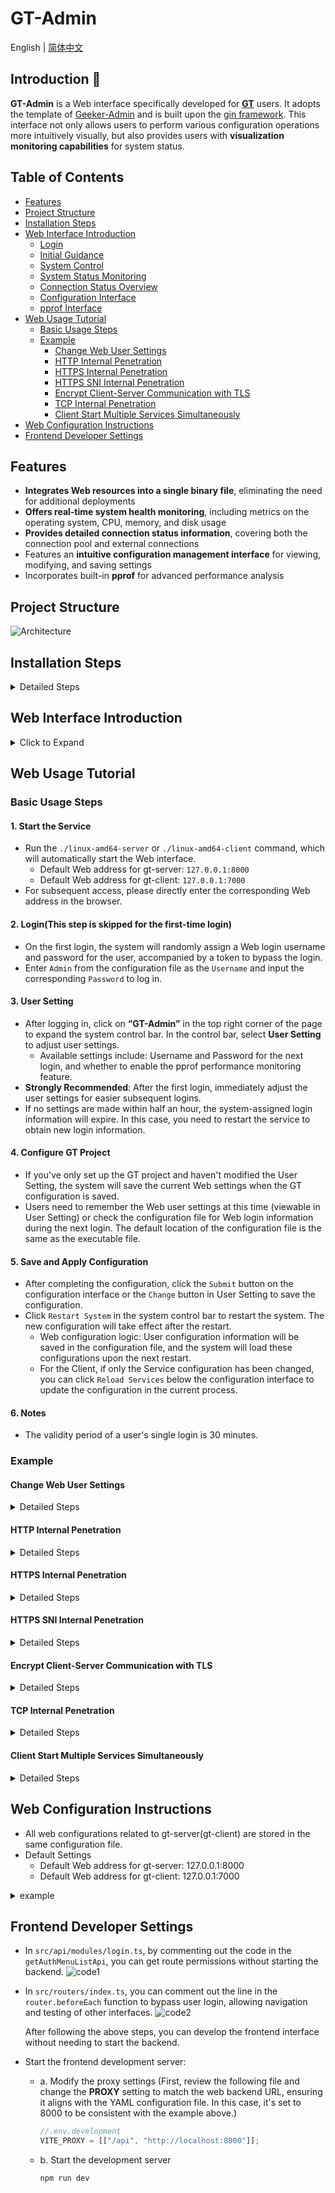 # GT-Admin

English | [简体中文](README_CN.md)

## Introduction 📖

**GT-Admin** is a Web interface specifically developed for **[GT](https://github.com/ao-space/gt)** users. It adopts the
template of [Geeker-Admin](https://github.com/HalseySpicy/Geeker-Admin) and is built upon
the [gin framework](https://github.com/gin-gonic/gin). This interface not only allows users to perform various
configuration operations more intuitively visually, but also provides users with **visualization monitoring capabilities** for system status.

## Table of Contents

- [Features](#features)
- [Project Structure](#project-structure)
- [Installation Steps](#installation-steps)
- [Web Interface Introduction](#web-interface-introduction)
  - [Login](#login)
  - [Initial Guidance](#initial-guidance)
  - [System Control](#system-control)
  - [System Status Monitoring](#system-status-monitoring)
  - [Connection Status Overview](#connection-status-overview)
  - [Configuration Interface](#configuration-interface)
  - [pprof Interface](#pprof-interface)
- [Web Usage Tutorial](#web-usage-tutorial)
  - [Basic Usage Steps](#basic-usage-steps)
  - [Example](#example)
    - [Change Web User Settings](#change-web-user-settings)
    - [HTTP Internal Penetration](#http-internal-penetration)
    - [HTTPS Internal Penetration](#https-internal-penetration)
    - [HTTPS SNI Internal Penetration](#https-sni-internal-penetration)
    - [Encrypt Client-Server Communication with TLS](#encrypt-client-server-communication-with-tls)
    - [TCP Internal Penetration](#tcp-internal-penetration)
    - [Client Start Multiple Services Simultaneously](#client-start-multiple-services-simultaneously)
- [Web Configuration Instructions](#web-configuration-instructions)
- [Frontend Developer Settings](#frontend-developer-settings)

## Features

- **Integrates Web resources into a single binary file**, eliminating the need for additional deployments
- **Offers real-time system health monitoring**, including metrics on the operating system, CPU, memory, and disk usage
- **Provides detailed connection status information**, covering both the connection pool and external connections
- Features an **intuitive configuration management interface** for viewing, modifying, and saving settings
- Incorporates built-in **pprof** for advanced performance analysis

## Project Structure

![Architecture](https://github.com/ao-space/gt/assets/134463404/1cdbbebf-e890-4e13-a742-ada50a23ca92)

## Installation Steps

<details>
    <summary>Detailed Steps</summary>

1. Clone the Project
    ```shell
    git clone https://github.com/ao-space/gt.git
    ```
2. Build the Project
   - Compiling here produces two executable files: gt-server and gt-client.
     - To compile gt-server or gt-client individually, you can use `make release_server` or `make release_client`
       commands.
     - These executables are saved in the `release` folder.

     ```shell
     cd gt
     make release # The compiled files will be in the release folder
     ```
     
3. Start the Service
    ```shell
    cd release
    # Choose the following command you need, if you don't specify the config file, the default config file path will be used.
    # if you don't know how to choose, the upper one is recommended.
    ./linux-amd64-server  # start gt-server, default config file is server.yaml, which is located in the same directory as the executable file
    ./linux-amd64-client  # start gt-client, default config file is client.yaml, which is located in the same directory as the executable file
   
    # Replace the content within the square brackets with your actual content
    ./linux-amd64-server -webAddr [webAddr] -config [path/to/server.yaml] -webCertFile [path/to/certFile] -webKeyFile [path/to/keyfile] # Start gt-server
    ./linux-amd64-client -webAddr [webAddr] -config [path/to/server.yaml] -webCertFile [path/to/certFile] -webKeyFile [path/to/keyFile] # Start gt-client
    ```
   - Web-related Command Line Configuration:
     - `webAddr`:
       - Purpose: Set the Web service address.
       - Default: Effective only when the user launches with zero configuration (no command-line parameters).
         - gt-server: 127.0.0.1:8000
         - gt-client: 127.0.0.1:7000
       - Note: During a zero-configuration launch, if the default port is occupied, another available port will be automatically selected. In other situations, if webAddr is not set, the GT-Admin Web service will not start. If a specific address is provided by the user, the system won't attempt other ports.
     - `config`:
       - Purpose: Specify the storage path for the configuration file.
       - Default:
         - `gt-server`: `server.yaml` located in the same directory as the executable.
         - `gt-client`: `client.yaml` located in the same directory as the executable.
     - `webCertFile`/`webKeyFile`:
       - Purpose: Used to initiate the HTTPS service.
       - Default: Both are unset, and the HTTPS service is not enabled.
       - Note: Users can set to "auto" to use self-signed TLS or specify paths to use certificates provided by the user.

4. Cleanup (Optional)
   - Running `make clean` will remove all generated files.
   - Running `make clean_web` will remove all web-related generated files (such as node_modules, dist, etc.). Note that
     this will also remove essential dependencies, requiring them to be reinstalled for future builds.
   - Running `make clean_dist` will remove all generated dist folders. This step is recommended after executing the
     release command, as all the required static files would have already been embedded into the binary.

</details>

## Web Interface Introduction

<details>
    <summary>Click to Expand</summary>

### Login

- To log in, use the `admin` and `password` as set in the configuration file. For first-time users, the system will
  automatically generate a **tempKey** to bypass the login process. 
  ![Login](https://github.com/ao-space/gt/assets/134463404/8d543e1f-6af3-4e6f-b726-7215a5f7a04c)

### Initial Guidance

- Upon your first login, the system will guide you through its usage and initial settings. The system will
  **auto-generate** the initial `admin` and `password`; it's recommended to **manually update** this information for
  security reasons.
  ![Guide](https://github.com/ao-space/gt/assets/134463404/cb106ab4-f6bd-44a7-bf19-1fbb3f7e6af7)

### System Control

- Click on **"GT-Admin"** in the upper-right corner of the interface to reveal the toolbar options:
  - **User Setting**: Here, you can modify the Web username and password, as well as decide whether to enable the
    pprof service.
  - **Log Out**: Clear user information and exit the system.
  - **Restart System**: This will restart the entire server.

  **Note**: The following operations will shut down the entire system, and manual restart will be required afterward. *
  *Please proceed with caution**

  - **Shutdown System**: This will shut down the system.
  - **Terminate System**: This will immediately terminate the system.

  ![ToolBar](https://github.com/ao-space/gt/assets/134463404/b0bbe91f-1351-4a31-878a-3a24906b0bc8)
  ![UserSetting](https://github.com/ao-space/gt/assets/134463404/19d509ff-cb68-49a0-b2cd-10830929493a)

### System Status Monitoring

- Provides system information, and views for DISK, CPU, RAM.
  ![DashBoard](https://github.com/ao-space/gt/assets/134463404/61e72873-7ba1-4ddf-b408-0f7597b4c336)

### Connection Status Overview

- The Server side provides a view for connection **information**.
  ![ServerConnection](https://github.com/ao-space/gt/assets/134463404/e4cec0dd-0e3d-4c54-9faf-08d64f2398ff)
- The Client side provides a view for connection **status**.
  ![ClientConnection](https://github.com/ao-space/gt/assets/134463404/dfb3eaf6-5090-435c-9a0c-ebc464023447)

### Configuration Interface

- General configuration modification workflow:

  1. Initially, a prompt will ask if you want to load information from the configuration file.
  2. Users can set configurations according to their needs. Detailed information about each setting can be viewed by
     clicking on the **"?"**. The sidebar navigation aids users in quickly accessing related content.
  3. After configuring, users can click the **Submit** button to overwrite the configuration file with the new
     information. (If no initial configuration file is specified, it will save in the same folder as the gt-server(
     client) compilation file.)
  4. Users can modify and save the configuration multiple times.

  - Basic operations (action bar at the end, click the last content on the sidebar for navigation):
    - **GetFromFile**: Retrieves content from the configuration file. If `-config` is not used during startup (i.e.,
      no configuration file is specified), the system will use the default configuration file path. If the
      configuration file does not exist, the GetFromRunning operation will be executed. **It's recommended to either
      start directly or only use the `-config` option in the command line** because subsequent "Restart" operations
      will
      re-execute the initial startup command. Only when initially started without any configurations other than the
      configuration file can we ensure that subsequent operations meet user expectations, as command line
      configurations have higher priority.

    - **GetFromRunning**: Retrieve configuration from the currently running service.

- Server configuration activation:

  - **After users save their changes**, they can activate the new configuration by using **Restart System** (this
    action
    will start a new process).

  - The **TCP Setting** and **Host Setting** set in the **General Setting** are **global** configurations. For more *
    *detailed** settings, please configure them in the **User Setting** section below.
    ![ServerConfig](https://github.com/ao-space/gt/assets/134463404/c6283fde-ce51-42a0-8bdb-025cece3de34)

- Client configuration activation:

  - **After users save their changes**, they can use **Reload Services** to keep the existing process running while
    restarting the Services service (provided only the Services were changed). However, if content in the Options
    field
    was changed (i.e., parts other than Services), to activate the new configuration, you'll need to use **Restart
    System** to restart the entire process.
    ![ClientConfig](https://github.com/ao-space/gt/assets/134463404/a22d0a72-56c7-49be-82f2-a7c5420f127a)

### pprof Interface

- Performance monitoring interface.
  ![pprof](https://github.com/ao-space/gt/assets/134463404/0240a223-9476-49ac-bede-fedc239401b2)

</details>

## Web Usage Tutorial

### Basic Usage Steps

#### 1. Start the Service

- Run the `./linux-amd64-server` or `./linux-amd64-client` command, which will automatically start the Web interface.
  - Default Web address for gt-server: `127.0.0.1:8000`
  - Default Web address for gt-client: `127.0.0.1:7000`
- For subsequent access, please directly enter the corresponding Web address in the browser.

#### 2. Login(This step is skipped for the first-time login)

- On the first login, the system will randomly assign a Web login username and password for the user, accompanied by a
  token to bypass the login.
- Enter `Admin` from the configuration file as the `Username` and input the corresponding `Password` to log in.

#### 3. User Setting

- After logging in, click on **“GT-Admin”** in the top right corner of the page to expand the system control bar. In the
  control bar, select **User Setting** to adjust user settings.
  - Available settings include: Username and Password for the next login, and whether to enable the pprof performance
    monitoring feature.
- **Strongly Recommended**: After the first login, immediately adjust the user settings for easier subsequent logins.
- If no settings are made within half an hour, the system-assigned login information will expire. In this case, you need to
  restart the service to obtain new login information.

#### 4. Configure GT Project

- If you've only set up the GT project and haven't modified the User Setting, the system will save the current Web
  settings when the GT configuration is saved.
- Users need to remember the Web user settings at this time (viewable in User Setting) or check the configuration file
  for Web login information during the next login. The default location of the configuration file is the same as the
  executable file.

#### 5. Save and Apply Configuration

- After completing the configuration, click the `Submit` button on the configuration interface or the `Change` button in
  User Setting to save the configuration.
- Click `Restart System` in the system control bar to restart the system. The new configuration will take effect after
  the
  restart.
  - Web configuration logic: User configuration information will be saved in the configuration file, and the system
    will load these configurations upon the next restart.
  - For the Client, if only the Service configuration has been changed, you can click `Reload Services` below the
    configuration interface to update the configuration in the current process.

#### 6. Notes

- The validity period of a user's single login is 30 minutes.

### Example

#### Change Web User Settings

<details>
   <summary>Detailed Steps</summary>

1. After entering the main interface, click on **“GT-Admin”** in the top right corner, and the system control bar will
   appear.
2. Click on `User Setting` to access the user information settings.
   - Configuration information includes:
     - Username and Password: The account settings for the user's next login.
     - Enablepprof: Whether to enable the pprof performance monitoring feature.
3. After making the necessary adjustments, click the `Change` button to write the relevant configurations to the
   configuration file.
   ![Web User Setting](https://github.com/ao-space/gt/assets/134463404/decb7cae-f022-4c54-ad2c-c1881bda7306)

</details>

#### HTTP Internal Penetration

<details>
   <summary>Detailed Steps</summary>
- Requirement: There's an intranet server and a public network server. id1.example.com resolves to the public network server's address. The goal is to access the web page of the service on port 80 of the intranet server by visiting id1.example.com:8080.

1. Configure the server (public network server):
   - Configure NetWork Setting: Set Addr: 8080
   - Configure User Setting: Set ID: id1, Secret: secret1
     ![HTTP Server](https://github.com/ao-space/gt/assets/134463404/b3d8b5a8-479b-44fa-bab4-5cefbff35832)

2. Configure the client (intranet server):
   - Configure General Setting: ID: id1, Secret: secret1, Remote: tcp://id1.example.com:8080
   - Configure Service Setting: LocalURL: http://127.0.0.1:80
     ![HTTP Client](https://github.com/ao-space/gt/assets/134463404/89ca0b20-5dcf-46d2-a899-81094eee3b81)

</details>

#### HTTPS Internal Penetration

<details>
    <summary>Detailed Steps</summary>

- Requirement: There's an intranet server and a public network server. id1.example.com resolves to the public network
  server's address. The goal is to access the HTTP web page provided by the service on port 80 of the intranet server by
  visiting https://id1.example.com.

1. Configure the server (public network server):
   - Configure NetWork Setting: Set TLSAddr: 443
   - Configure Security Setting: Set CertFile: /root/openssl_crt/tls.crt, KeyFile: /root/openssl_crt/tls.key
   - Configure User Setting: Set ID: id1, Secret: secret1   
     ![HTTPS Server](https://github.com/ao-space/gt/assets/134463404/33f3e296-140c-4124-9626-1900dc28b369)

2. Configure the client (intranet server). Since a self-signed certificate is used, the `remoteCertInsecure` option is
   used. This option should not be used in other scenarios (to prevent man-in-the-middle attacks that decrypt encrypted
   content):
   - Configure General Setting: ID: id1, Secret: secret1, Remote: tls://id1.example.com, RemoteCertInsecure: true
   - Configure Service Setting: LocalURL: http://127.0.0.1
     ![HTTPS Client](https://github.com/ao-space/gt/assets/134463404/f906237c-aea2-4127-ac8e-12a8764ca85b)

</details>

#### HTTPS SNI Internal Penetration

<details>
    <summary>Detailed Steps</summary>

- Requirement: There's an intranet server and a public network server. id1.example.com resolves to the public network
  server's address. The goal is to access the HTTPS web page provided by the service on port 443 of the intranet server
  by visiting https://id1.example.com.

1. Configure the server (public network server):
   - Configure NetWork Setting: Set Addr: 8080, SNIAdr: 443
   - Configure User Setting: Set ID: id1, Secret: secret1
     ![SNI Server](https://github.com/ao-space/gt/assets/134463404/b015d244-b5d8-42a5-9c99-9dbe6d5212c6)

2. Configure the client (intranet server):
   - Configure General Setting: ID: id1, Secret: secret1, Remote: tcp://id1.example.com:8080
   - Configure Service Setting: LocalURL: https://127.0.0.1
     ![SNI_Client](https://github.com/ao-space/gt/assets/134463404/4583323e-e2e3-443b-91ac-c3722d43438b)
   
</details>

#### Encrypt Client-Server Communication with TLS

<details>
    <summary>Detailed Steps</summary>

- Requirement: There's an intranet server and a public network server. id1.example.com resolves to the public network
  server's address. The goal is to access the web page of the service on port 80 of the intranet server by visiting
  id1.example.com:8080. Additionally, TLS is used to encrypt communication between the client and the server.

1. Configure the server (public network server):
   - Configure NetWork Setting: Set Addr: 8080, TLSAdr: 443
   - Configure Security Setting: Set CertFile: /root/openssl_crt/tls.crt, KeyFile: /root/openssl_crt/tls.key
   - Configure User Setting: Set ID: id1, Secret: secret1
     ![TLS Server](https://github.com/ao-space/gt/assets/134463404/bb9121be-6e5e-49ec-be6e-0766c3e58f74)

2. Configure the client (intranet server). Since a self-signed certificate is used, the `remoteCertInsecure` option is
   used. This option should not be used in other scenarios (to prevent man-in-the-middle attacks that decrypt encrypted
   content):
   - Configure General Setting: ID: id1, Secret: secret1, Remote: tls://id1.example.com, RemoteCertInsecure: true
   - Configure Service Setting: LocalURL: http://127.0.0.1:80
     ![TLS Client](https://github.com/ao-space/gt/assets/134463404/1bb27531-e92e-4250-8a78-f7b7c342410c)

</details>

#### TCP Internal Penetration

<details>
    <summary>Detailed Steps</summary>

- Requirement: There's an intranet server and a public network server. id1.example.com resolves to the public network
  server's address. The goal is to access the SSH service on port 22 of the intranet server by visiting id1.example.com:
  2222.If port 2222 on the server is not available, the server will choose a random port.

1. Configure the server (public network server):
   - Configure NetWork Setting: Set Addr: 8080
   - Configure User Setting: Set ID: id1, Secret: secret1, TCPNumber: 1, TCPRanges: 1024-65535
     ![TCP Server](https://github.com/ao-space/gt/assets/134463404/7f4da122-9e41-42a8-9f2c-b2dee98d96fe)

2. Configure the client (intranet server):
   - Configure General Setting: ID: id1, Secret: secret1, Remote: tcp://id1.example.com:8080
   - Configure Service Setting: LocalURL: tcp://127.0.0.1:22, RemoteTCPPort: 2222
     ![TCP Client](https://github.com/ao-space/gt/assets/134463404/889ff532-443f-4feb-a6d5-c8e698bd29ee)

</details>

#### Client Start Multiple Services Simultaneously

<details>
    <summary>Detailed Steps</summary>

- Requirement: There's an intranet server and a public network server. id1-1.example.com and id1-2.example.com resolve
  to the public network server's address. The goal is to access the service on port 80 of the intranet server by
  visiting id1-1.example.com:8080, access the service on port 8080 of the intranet server by visiting id1-2.example.com:
  8080, access the service on port 2222 of the intranet server by visiting id1-1.example.com:2222, and access the
  service on port 2223 of the intranet server by visiting id1-1.example.com:2223. Additionally, the server restricts the
  client's hostPrefix to be composed only of pure numbers or pure letters.

1. Configure the server (public network server):
   - Configure NetWork Setting: Set Addr: 8080
   - Configure User Setting: Set ID: id1, Secret: secret1, TCPNumber: 2, TCPRanges: 1024-65535, HostNumber: 2, WithID:
     true, HostRegex: ^[0-9]+$, ^[a-zA-Z]+$
     ![Multiple Server](https://github.com/ao-space/gt/assets/134463404/7d4dd44c-5d9b-4d8e-a35f-88743fbd68b2)

2. Configure the client (intranet server):
   - Configure General Setting: ID: id1, Secret: secret1, Remote: tcp://id1.example.com:8080
   - Configure Service 1 Setting: HostPrefix: 1, LocalURL: http://127.0.0.1:80, UseLocalAdHTTPHost: true
   - Configure Service 2 Setting: HostPrefix: 2, LocalURL: http://127.0.0.1:8080, UseLocalAdHTTPHost: true
   - Configure Service 3 Setting: LocalURL: tcp://127.0.0.1:2222, RemoteTCPPort: 2222
   - Configure Service 4 Setting: LocalURL: tcp://127.0.0.1:2223, RemoteTCPPort: 2223   
    ![Multiple Client](https://github.com/ao-space/gt/assets/134463404/7130769c-fd06-4012-8b22-ceb5586999a7)

</details>

## Web Configuration Instructions

- All web configurations related to gt-server(gt-client) are stored in the same configuration file.
- Default Settings 
  - Default Web address for gt-server: 127.0.0.1:8000
  - Default Web address for gt-client: 127.0.0.1:7000

<details>
   <summary>example</summary>

   ```yaml
   #example
   options:
     # Web Setting (Optional)
     # Web Address 
     webAddr: localhost:8000

     # HTTPS Settings 
     # If both are set to "auto", a self-signed certificate will be used
     webCertFile: path/to/certFile # Path to your certificate file
     webKeyFile: path/to/keyFile   # Path to your private key file

     # JWT Settings
     # Used to sign the JWT token. If not set, it will be generated automatically.
     # Token Validity Period: 6 hours
     signingKey: signature

     # Admin Credentials
     # Used for logging into the web page
     admin: username        # Admin username
     password: password      # Admin password

     # Performance Profiling 
     # Requires 'webAddr' to be set to a valid value
     pprof: true 
   ```

</details>

## Frontend Developer Settings

- In `src/api/modules/login.ts`, by commenting out the code in the `getAuthMenuListApi`, you can get route permissions
  without starting the backend.
  ![code1](https://github.com/ao-space/gt/assets/134463404/56eec78a-1e6e-4018-9231-2c3b0529c777)

- In `src/routers/index.ts`, you can comment out the line in the `router.beforeEach` function to bypass user login,
  allowing navigation and testing of other interfaces.
  ![code2](https://github.com/ao-space/gt/assets/134463404/8f74e1a3-5893-4601-afdc-9603b6521308)

  After following the above steps, you can develop the frontend interface without needing to start the backend.

- Start the frontend development server:
  - a. Modify the proxy settings (First, review the following file and change the **PROXY** setting to match the web
    backend URL, ensuring it aligns with the YAML configuration file. In this case, it's set to 8000 to be consistent
    with the example above.)
    ```ts
    //.env.development
    VITE_PROXY = [["/api", "http://localhost:8000"]];
    ```
  - b. Start the development server
    ```shell
    npm run dev
    ```
